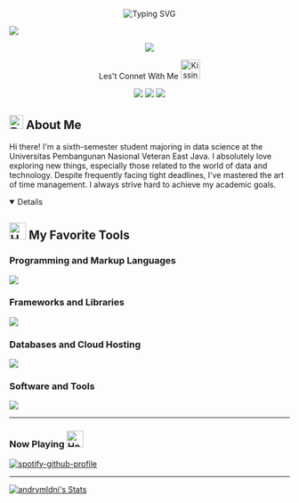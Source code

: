 <!-- Typing SVG by DenverCoder1 - https://github.com/DenverCoder1/readme-typing-svg -->
<p align="center">
 <a>
   <img src="https://readme-typing-svg.demolab.com?font=Bree+Serif&weight=400&size=27&pause=1000&color=0096FF&center=true&width=525&height=40&lines=Hi+There!%2C+Welcome+to+My+Github" alt="Typing SVG" /></a>
</p>

![](https://komarev.com/ghpvc/?username=andrymldni&style=flat)

<!-- Background -->
<p align="center">
 <a href="https://github.com/andrymldni">
  <img src="https://media.giphy.com/media/RNQ0qRIwGek48/giphy.gif"></a>
</p>

<p align="center">Les't Connet With Me <img src="https://raw.githubusercontent.com/Tarikul-Islam-Anik/Animated-Fluent-Emojis/master/Emojis/Smilies/Kissing%20Cat.png" alt="Kissing Cat" width="35" height="35" /></p>

<!-- Social icons section -->
<p align="center">
 <a href="https://www.linkedin.com/in/andrysyvamldni/">
  <img src="https://img.shields.io/badge/LinkedIn-0077B5?style=for-the-badge&logo=linkedin&logoColor=white"/></a>
 <a href="https://www.instagram.com/andrymldni/">
  <img src="https://img.shields.io/badge/Instagram-E1306C?style=for-the-badge&logo=instagram&logoColor=white"/></a>
 <a href="https://twitter.com/andrymldni">
  <img src="https://img.shields.io/badge/Twitter-1DA1F2?style=for-the-badge&logo=twitter&logoColor=white"/></a>
</p>

<h2><img src="https://raw.githubusercontent.com/Tarikul-Islam-Anik/Animated-Fluent-Emojis/master/Emojis/People/Boy.png" alt="Boy" width="25" height="25" /> About Me</h2>
 <p>
  Hi there! I'm a sixth-semester student majoring in data science at the Universitas Pembangunan Nasional Veteran East Java. I absolutely love exploring new things, especially those related to the world of data and technology. Despite frequently facing tight deadlines, I've mastered the art of time management. I always strive hard to achieve my academic goals.
 </p>
 
<details open> 
 <h2><img src="https://raw.githubusercontent.com/Tarikul-Islam-Anik/Animated-Fluent-Emojis/master/Emojis/Objects/Hammer%20and%20Wrench.png" alt="Hammer and Wrench" width="30" height="30" /> My Favorite Tools</h2>
 <!-- Some badges are from https://github.com/tandpfun/skill-icons#icons-list -->
 <h3>Programming and Markup Languages</h3>
  <p align="left">
    <a href="https://skillicons.dev">
      <img src="https://skillicons.dev/icons?i=html,css,bash,php,python,r,haskell,scala&perline=4" /></a>
  </p>

 <h3>Frameworks and Libraries</h3>
  <p align="left">
   <a href="https://skillicons.dev">
     <img src="https://skillicons.dev/icons?i=tensorflow,flask,figma,bootstrap,wordpress&perline=3" /></a>
  </p>

<h3>Databases and Cloud Hosting</h3>
  <p align="left">
   <a href="https://skillicons.dev">
     <img src="https://skillicons.dev/icons?i=github,mongodb,mysql,sqlite,replit,aws&perline=3" /></a>
  </p>

<h3>Software and Tools</h3>
  <p align="left">
   <a href="https://skillicons.dev">
     <img src="https://skillicons.dev/icons?i=vscode,discord,stackoverflow" /></a>
  </p>
</details>
 

---

### Now Playing <img src="https://raw.githubusercontent.com/Tarikul-Islam-Anik/Animated-Fluent-Emojis/master/Emojis/Objects/Headphone.png" alt="Headphone" width="30" height="30" />

[![spotify-github-profile](https://spotify-github-profile.vercel.app/api/view?uid=jfw9a8ksreub56ob7avj4xlrv&cover_image=true&theme=novatorem&show_offline=true&background_color=121212&interchange=false&bar_color=53b14f&bar_color_cover=true)](https://spotify-github-profile.vercel.app/api/view?uid=jfw9a8ksreub56ob7avj4xlrv&redirect=true)
<br/>

---
[![andrymldni's Stats](https://github-readme-stats.vercel.app/api?username=andrymldni&include_all_commits=true&count_private=true&show_icons=true&line_height=20&title_color=FFFFFF&icon_color=FFFFFF&text_color=FFFFFF&bg_color=0D1117)](https://github.com/anuraghazra/github-readme-stats)
